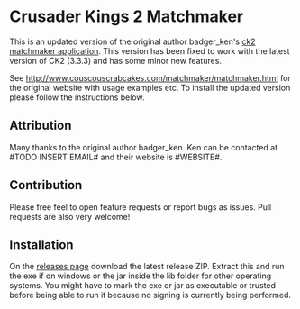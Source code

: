 # Crusader Kings 2 Matchmaker

This is an updated version of the original author badger_ken's [ck2 matchmaker application](http://www.couscouscrabcakes.com/matchmaker/matchmaker.html). This version has been fixed to work with the latest version of CK2 (3.3.3) and has some minor new features. 

See http://www.couscouscrabcakes.com/matchmaker/matchmaker.html for the original website with usage examples etc. To install the updated version please follow the instructions below. 

## Attribution
Many thanks to the original author badger_ken. Ken can be contacted at #TODO INSERT EMAIL# and their website is #WEBSITE#.

## Contribution
Please free feel to open feature requests or report bugs as issues. Pull requests are also very welcome! 

## Installation
On the [releases page](https://github.com/nigel-gott/ck2_matchmaker/releases) download the latest release ZIP. Extract this and run the exe if on windows or the jar inside the lib folder for other operating systems. You might have to mark the exe or jar as executable or trusted before being able to run it because no signing is currently being performed. 

